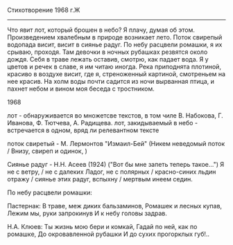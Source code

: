 Стихотворение 1968 г.Ж

* * *
Что явит лот, который брошен в небо?
Я плачу, думая об этом.
Произведением хвалебным
в природе возникает лето.
Поток свирепый водопада
висит, висит в сиянье радуг.
По небу расцвели ромашки,
я их срываю, проходя.
Там девочки в ночных рубашках
резвятся около дождя.
Себя в траве лежать оставив,
смотрю, как падает вода.
Я у цветов и речек в славе,
я им читаю иногда.
Река приподнята плотиной,
красиво в воздухе висит,
где я, стреноженный картиной,
смотреньем на нее красив.
На холм воды почти садится
из ночи вырванная птица,
и пахнет небом и вином
моя беседа с тростником.

1968


лот - обнаруживается во множетсве текстов, в том чиле В. Набокова, Г. Иванова,  Ф. Тютчева, А. Радищева.
лот, закидываемый в небо - встречается в одном, вряд ли релевантном тексте

поток свиретый - М. Лермонтов "Измаил-Бей" (Никем неведомый поток / Внизу, свиреп и одинок, )

Сиянье радуг - 
Н.Н. Асеев (1924) ("Вот бы мне запеть теперь такое...")
Я не с ветру, / не с далеких Ладог, 
не с полярных / красно-синих льдин
отражу / сиянье этих радуг, 
вспыхну / мертвым инеем седин. 

По небу расцвели ромашки:

Пастернак: В траве, меж диких бальзаминов, 
Ромашек и лесных купав, 
Лежим мы, руки запрокинув
И к небу головы задрав. 

Н.А. Клюев:
Ты жизнь мою бери и комкай, 
Гадай по ней, как по ромашке, 
До окровавленной рубашки
И до сухих прогорклых губ!.. 
